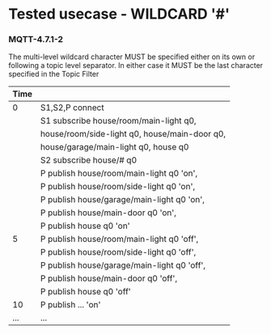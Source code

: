 # Tested usecase - WILDCARD '#'
### MQTT-4.7.1-2
The multi-level wildcard character MUST be specified either on its own or 
following a topic level separator. In either case it MUST be the last character 
specified in the Topic Filter

| Time      | |
| ---       | --- |
| 0         | S1,S2,P connect |
|           | S1 subscribe house/room/main-light q0, 
|           | house/room/side-light q0, house/main-door q0,
|           | house/garage/main-light q0, house q0
|           | S2 subscribe house/# q0
|           | P publish house/room/main-light q0 'on',
|           | P publish house/room/side-light q0 'on',            
|           | P publish house/garage/main-light q0 'on',
|           | P publish house/main-door q0 'on',
|           | P publish house q0 'on'
| 5         | P publish house/room/main-light q0 'off',
|           | P publish house/room/side-light q0 'off',            
|           | P publish house/garage/main-light q0 'off',
|           | P publish house/main-door q0 'off',
|           | P publish house q0 'off'
| 10        | P publish ... 'on'
| ...       | ...